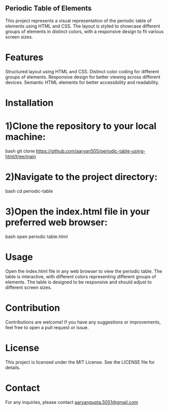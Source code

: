 ## Periodic Table of Elements
This project represents a visual representation of the periodic table of elements using HTML and CSS. The layout is styled to showcase different groups of elements in distinct colors, with a responsive design to fit various screen sizes.

# Features
Structured layout using HTML and CSS.
Distinct color coding for different groups of elements.
Responsive design for better viewing across different devices.
Semantic HTML elements for better accessibility and readability.
# Installation
# 1)Clone the repository to your local machine:
bash
git clone https://github.com/aaryan505/periodic-table-using-html/tree/main
# 2)Navigate to the project directory:
bash
cd periodic-table
# 3)Open the index.html file in your preferred web browser:
bash
open periodic table.html
# Usage
Open the index.html file in any web browser to view the periodic table.
The table is interactive, with different colors representing different groups of elements.
The table is designed to be responsive and should adjust to different screen sizes.
# Contribution
Contributions are welcome! If you have any suggestions or improvements, feel free to open a pull request or issue.

# License
This project is licensed under the MIT License. See the LICENSE file for details.

# Contact
For any inquiries, please contact aaryangupta.5051@gmail.com

